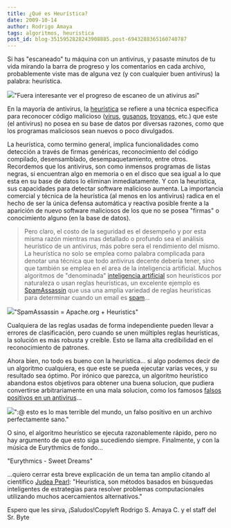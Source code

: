 ```yaml
---
title: ¿Qué es Heurística?
date: 2009-10-14
author: Rodrigo Amaya
tags: algoritmos, heuristica
post_id: blog-3515952828243908885.post-6943288365160740787
---
```


Si has "escaneado" tu máquina con un antivirus, y pasaste minutos de tu
      vida mirando la barra de progreso y los comentarios en cada archivo, probablemente viste mas
      de alguna vez (y con cualquier buen antivirus) la palabra:
      heurística.

[![](http://4.bp.blogspot.com/_ayvorITawE4/StaLNqjxc3I/AAAAAAAACMY/PGHIFcanHw8/s320/searchradarpc.jpg)](http://4.bp.blogspot.com/_ayvorITawE4/StaLNqjxc3I/AAAAAAAACMY/PGHIFcanHw8/s1600-h/searchradarpc.jpg)"Fuera interesante ver el
      progreso de escaneo de un ativirus así"

En la
      mayoría de antivirus, la [heurística](http://es.wikipedia.org/wiki/Heur%C3%ADstica_%28inform%C3%A1tica%29)
      se refiere a una técnica especifica para reconocer código malicioso ([virus](http://es.wikipedia.org/wiki/Virus_%28inform%C3%A1tica%29), [gusanos](http://es.wikipedia.org/wiki/Gusano_%28inform%C3%A1tica%29), [troyanos](http://es.wikipedia.org/wiki/Caballo_de_Troya_%28inform%C3%A1tica%29), etc.) que este (el antivirus) no
      posea en su base de datos por diversas razones, como que los programas maliciosos sean nuevos
      o poco divulgados.

La heurística, como termino general, implica
      funcionalidades como detección a través de firmas genéricas, reconocimiento del código
      compilado, desensamblado, desempaquetamiento, entre otros. Recordemos que los antivirus, son como inmensos programas de listas
      negras, si encuentran algo en memoria o en el disco que sea igual a lo que esta
      en su base de datos lo eliminan inmediatamente. Y con la heurística, sus capacidades para
      detectar software malicioso aumenta. La importancia comercial y técnica de la heurística (al
      menos en los antivirus) radica en el hecho de ser la única defensa automática y reactiva
      posible frente a la aparición de nuevo software maliciosos de los que no se posea "firmas" o
      conocimiento alguno (en la base de datos).

> Pero claro, el costo de la seguridad es el desempeño y por esta misma razón mientras
> mas detallado o profundo sea el análisis heurístico de un antivirus, más pobre sera el
> rendimiento del mismo.
La heurística no solo se emplea como
      palabra complicada para denotar una técnica que todo antivirus decente debería tener, sino que
      también se emplea en el area de la inteligencia artificial. Muchos algoritmos de "denominada"
      [inteligencia artificial](http://es.wikipedia.org/wiki/Inteligencia_artificial) son heurísticos por
      naturaleza o usan reglas heurísticas, un excelente ejemplo es [SpamAssassin](http://spamassassin.apache.org/) que usa una amplia variedad de reglas heurísticas
      para determinar cuando un email es [spam](http://es.wikipedia.org/wiki/Spam)...

[![](http://upload.wikimedia.org/wikipedia/commons/b/b7/SpamAssassin_logo.png)](http://upload.wikimedia.org/wikipedia/commons/b/b7/SpamAssassin_logo.png)"SpamAssassin = Apache.org + Heuristics"

Cualquiera de las reglas usadas de forma independiente pueden
      llevar a errores de clasificación, pero cuando se unen múltiples reglas heurísticas, la
      solución es más robusta y creíble. Esto se llama alta credibilidad en el reconocimiento de
      patrones.

Ahora bien, no todo es bueno con la heurística... si algo
      podemos decir de un algoritmo cualquiera, es que este se pueda ejecutar varias veces, y su
      resultado sea óptimo. Por irónico que parezca, un algoritmo heurístico abandona estos
      objetivos para obtener una buena solucion, que pudiera convertirse arbitrariamente en una mala
      solucion, como los famosos [falsos positivos en un antivirus](http://foros.softonic.com/seguridad/antivirus-da-falsos-posivos-47252)...

[![](http://3.bp.blogspot.com/_ayvorITawE4/StaLOCESF3I/AAAAAAAACMg/hpNieJRhsrU/s320/utorrent-malware.png)](http://3.bp.blogspot.com/_ayvorITawE4/StaLOCESF3I/AAAAAAAACMg/hpNieJRhsrU/s1600-h/utorrent-malware.png)":@ esto es lo mas terrible
      del mundo, un falso positivo en un archivo perfectamente
      sano."

O sino, el algoritmo heurístico se
      ejecuta razonablemente rápido, pero no hay argumento de que esto siga sucediendo siempre.
      Finalmente, y con la música de Eurythmics de fondo...

"Eurythmics - Sweet Dreams"

...quiero cerrar esta breve explicación de un tema tan amplio citando al
      científico [Judea Pearl](http://en.wikipedia.org/wiki/Judea_Pearl): "Heurística, son métodos basados en
      búsquedas inteligentes de estrategias para resolver problemas computacionales utilizando
      muchos acercamientos alternativos."

Espero que les sirva,
      ¡Saludos!Copyleft Rodrigo S. Amaya C. y el staff del
      Sr. Byte